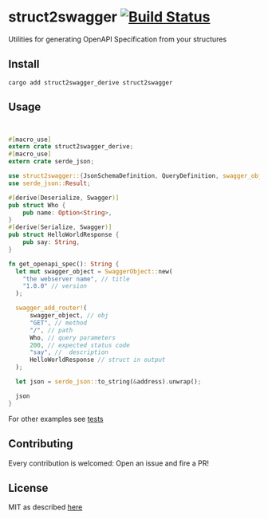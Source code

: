 # struct2swagger [![Build Status](https://travis-ci.org/allevo/struct2swagger.svg?branch=master)](https://travis-ci.org/allevo/struct2swagger)

Utilities for generating OpenAPI Specification from your structures

## Install
```
cargo add struct2swagger_derive struct2swagger
```

## Usage

```rust


#[macro_use]
extern crate struct2swagger_derive;
#[macro_use]
extern crate serde_json;

use struct2swagger::{JsonSchemaDefinition, QueryDefinition, swagger_object::SwaggerObject};
use serde_json::Result;

#[derive(Deserialize, Swagger)]
pub struct Who {
    pub name: Option<String>,
}
#[derive(Serialize, Swagger)]
pub struct HelloWorldResponse {
    pub say: String,
}

fn get_openapi_spec(): String {
  let mut swagger_object = SwaggerObject::new(
    "the webserver name", // title
    "1.0.0" // version
  );

  swagger_add_router!(
      swagger_object, // obj
      "GET", // method
      "/", // path
      Who, // query parameters
      200, // expected status code
      "say", //  description
      HelloWorldResponse // struct in output
  );

  let json = serde_json::to_string(&address).unwrap();

  json
}
```

For other examples see [tests](./struct2swagger_derive/tests/swagger.rs)

## Contributing

Every contribution is welcomed: Open an issue and fire a PR!

## License

MIT as described [here](./LICENSE)
